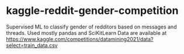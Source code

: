 # kaggle-reddit-gender-competition
Supervised ML to classify gender of redditors based on messages and threads. Used mostly pandas and SciKitLearn
Data are available at https://www.kaggle.com/competitions/datamining2021/data?select=train_data.csv
